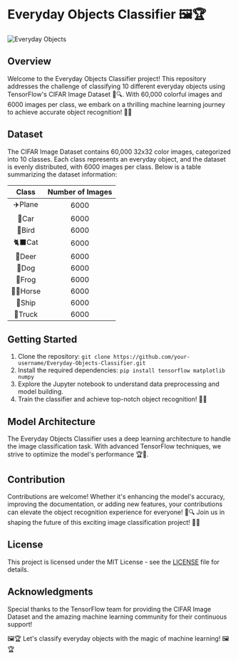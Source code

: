 # Everyday Objects Classifier 🖼️🏆

![Everyday Objects](everyday_objects.jpg)

## Overview
Welcome to the Everyday Objects Classifier project! This repository addresses the challenge of classifying 10 different everyday objects using TensorFlow's CIFAR Image Dataset 🧭🔍. With 60,000 colorful images and 6000 images per class, we embark on a thrilling machine learning journey to achieve accurate object recognition! 🚀🔮

## Dataset
The CIFAR Image Dataset contains 60,000 32x32 color images, categorized into 10 classes. Each class represents an everyday object, and the dataset is evenly distributed, with 6000 images per class. Below is a table summarizing the dataset information:

|   Class     | Number of Images|
|:-----------:|:---------------:|
|   ✈️Plane   |      6000       |
|   🚗Car     |      6000       |
|   🐤Bird    |      6000       |
|   🐈‍⬛Cat     |      6000       |
|   🦌Deer    |      6000       |
|   🐩Dog     |      6000       |
|   🐸Frog    |      6000       |
|  🏇🏾Horse    |      6000       |
|   🚢Ship    |      6000       |
|  🚛Truck    |      6000       |

## Getting Started
1. Clone the repository: `git clone https://github.com/your-username/Everyday-Objects-Classifier.git`
2. Install the required dependencies: `pip install tensorflow matplotlib numpy`
3. Explore the Jupyter notebook to understand data preprocessing and model building.
4. Train the classifier and achieve top-notch object recognition! 📸🌟

## Model Architecture
The Everyday Objects Classifier uses a deep learning architecture to handle the image classification task. With advanced TensorFlow techniques, we strive to optimize the model's performance 🏆🌈.

## Contribution
Contributions are welcome! Whether it's enhancing the model's accuracy, improving the documentation, or adding new features, your contributions can elevate the object recognition experience for everyone! 🚀🔍 Join us in shaping the future of this exciting image classification project! 📸🌆

## License
This project is licensed under the MIT License - see the [LICENSE](LICENSE) file for details.

## Acknowledgments
Special thanks to the TensorFlow team for providing the CIFAR Image Dataset and the amazing machine learning community for their continuous support!

🖼️🏆 Let's classify everyday objects with the magic of machine learning! 🖼️🏆

